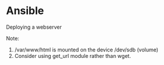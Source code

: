 # Ansible
Deploying a webserver

Note: 
1) /var/www/html is mounted on the device /dev/sdb (volume)
2) Consider using get_url module rather than wget.
